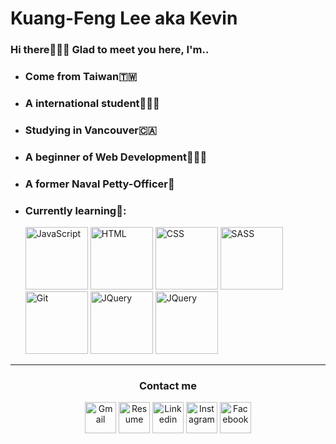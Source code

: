 # **Kuang-Feng Lee** aka **Kevin** 
### Hi there🙋🏻‍♂️ Glad to meet you here, I'm..
- ### Come from **Taiwan🇹🇼**
- ### A **international student🧑🏻‍🎓**
- ### Studying in **Vancouver🇨🇦**
- ### A beginner of **Web Development🧑🏻‍💻**
- ### A former **Naval Petty-Officer🌊**
- ### Currently learning🧠:
     <img src="https://user-images.githubusercontent.com/121969444/223933613-042906cd-531b-4b66-b345-d32243746da1.png" title="JavaScript" alt="JavaScript" width="100" height="100" />
     <img src="https://user-images.githubusercontent.com/121969444/223934316-8917a086-95fd-44a2-bc1a-c31225b6d12a.png" title="HTML" alt="HTML" width="100" height="100" />
     <img src="https://user-images.githubusercontent.com/121969444/223934323-ea146331-b0bf-444b-b4fc-f4c74bd3d416.png" title="CSS" alt="CSS" width="100" height="100" />
     <img src="https://user-images.githubusercontent.com/121969444/223934343-381978e9-a571-470b-be5b-2eb59ded57d1.png" title="SASS" alt="SASS" width="100" height="100" />
      <img src="https://user-images.githubusercontent.com/121969444/223934359-c15688ad-be09-42da-aed5-443c5bb43540.png" title="Git" alt="Git" width="100" height="100" />
      <img src="https://github.com/klfcola/klfcola/assets/121969444/1b5926e3-f5f1-4a9a-a7ac-ee468b27b0d0" title="JQuery" alt="JQuery" width="100" height="100" />
      <img src="https://github.com/klfcola/klfcola/assets/121969444/d81e640e-9299-40f9-b9ed-fa61d5ec235e" title="JQuery" alt="JQuery" width="100" height="100" />
---
<h3 align="center">Contact me</h3>
<div align="center">
  <a href="mailto:kevinlfcola@gmail.com"><img src="https://user-images.githubusercontent.com/121969444/223934434-c2a6501f-b569-489d-991b-1b290c1f0f7d.png"  title="Gmail" alt="Gmail" width="50" height="50" target="_blank"/></a>
  <a href="https://github.com/klfcola/klfcola/files/10928562/Resume.pdf"><img src="https://user-images.githubusercontent.com/121969444/223943100-5b0cd46e-3001-4d70-8e47-cd6487367d6f.png" title="Resume" alt="Resume" width="50" height="50" target="_blank"/></a>
  <a href="https://www.linkedin.com/in/klfcola/"><img src="https://user-images.githubusercontent.com/121969444/223934411-e554977d-7b5d-48af-9fed-2a3dfefc520a.png" title="Linkin" alt="Linkedin" width="50" height="50" target="_blank"/></a>
  <a href="https://www.instagram.com/klfcola/"><img src="https://user-images.githubusercontent.com/121969444/223934380-4e415d15-159e-47dc-86f5-1b1150ef6355.png" title="Instagram" alt="Instagram" width="50" height="50" target="_blank"/></a>
  <a href="https://www.facebook.com/klfcola/"><img src="https://user-images.githubusercontent.com/121969444/223934388-1d3f025a-b7a4-4be5-9e7a-cda296e5e49f.png" title="Facebook" alt="Facebook" width="50" height="50" target="_blank"/></a>
</div>
